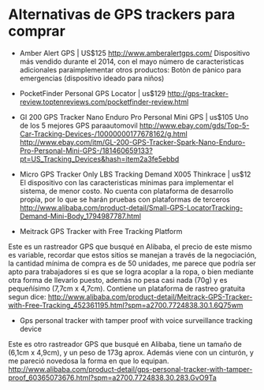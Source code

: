 Alternativas de GPS trackers para comprar
=========================================
	
* Amber Alert GPS | US$125 http://www.amberalertgps.com/
Dispositivo más vendido durante el 2014, con el mayo número de caracteristicas adicionales paraimplementar otros productos: Botòn de pànico
para emergencias (dispositivo ideado para niños)
	

* PocketFinder Personal GPS Locator | us$129
http://gps-tracker-review.toptenreviews.com/pocketfinder-review.html
	

* GI 200 GPS Tracker Nano Enduro Pro Personal Mini GPS | us$105
Uno de los 5 mejores GPS paraautomovil
http://www.ebay.com/gds/Top-5-Car-Tracking-Devices-/10000000177678162/g.html
http://www.ebay.com/itm/GL-200-GPS-Tracker-Spark-Nano-Enduro-Pro-Personal-Mini-GPS-/181460659133?pt=US_Tracking_Devices&hash=item2a3fe5ebbd

* Micro GPS Tracker Only LBS Tracking Demand X005 Thinkrace | us$12
El dispositivo con las caracteristicas mínimas para implementar el sistema, de menor costo.
No cuenta con plataforma de desarrollo propia, por lo que se harán pruebas con plataformas de terceros
http://www.alibaba.com/product-detail/Small-GPS-LocatorTracking-Demand-Mini-Body_1794987787.html

* Meitrack GPS Tracker with Free Tracking Platform 

Este es un rastreador GPS que busqué en Alibaba, el precio de este mismo es variable, recordar que estos sitios se manejan a través de la negociación, la cantidad mínima de compra es de 50 unidades, me parece que podría ser apto para trabajadores si es que se logra acoplar a la ropa, o bien mediante otra forma de llevarlo puesto, además no pesa casi nada (70g) y es pequeñísimo (7,7cm x 4,7cm).
Contiene un plataforma de rastreo gratuita segun dice:
http://www.alibaba.com/product-detail/Meitrack-GPS-Tracker-with-Free-Tracking_452361195.html?spm=a2700.7724838.30.1.6Q75wm

* Gps personal tracker with tamper proof with voice surveillance tracking device

Este es otro rastreador GPS que busqué en Alibaba, tiene un tamaño de (6,1cm x 4,9cm), y un peso de 173g aprox.
Además viene con un cinturón, y me pareció novedosa la forma en que lo equipan.
http://www.alibaba.com/product-detail/gps-personal-tracker-with-tamper-proof_60365073676.html?spm=a2700.7724838.30.283.GvO9Ta	

